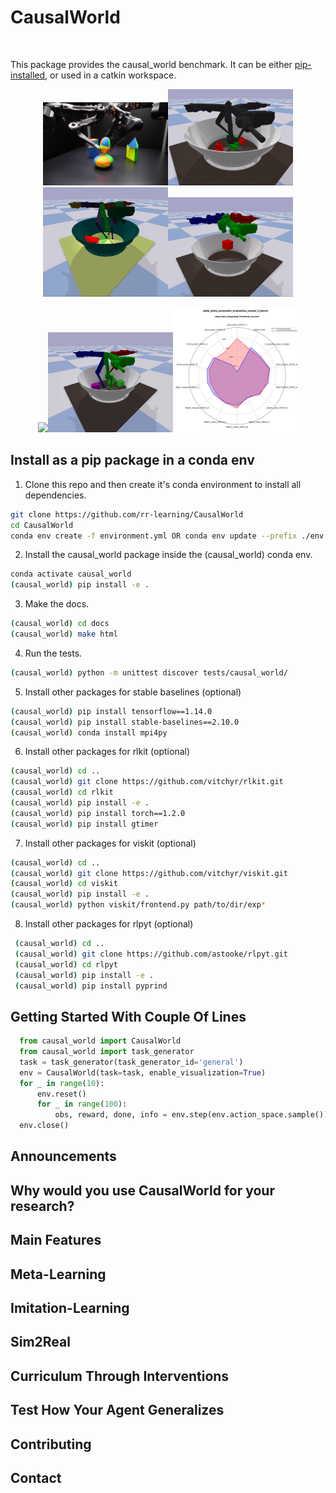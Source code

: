 # CausalWorld

[![<rr-learning>](https://circleci.com/gh/rr-learning/CausalWorld.svg?style=svg&circle-token=28380a46b1bca6dac49b07e423eac9e4111d3d29)](https://circleci.com/gh/rr-learning/CausalWorld)

This package provides the causal_world benchmark. It can be either 
[pip-installed](#install-as-a-pip-package-in-a-conda-env),
or used in a catkin workspace.

<p align=center>
<img src="docs/media/real_platform.png" width=200><img src="docs/media/realistic_wrapper.gif" width=200><img src="docs/media/random_interventions.gif" width=200><img src="docs/media/magic_pick_and_place.gif" width=200>
</p>

<p align=center>
<img src="docs/media/pushing_randomization.gif" width=200><img src="docs/media/demo_creative_stacked_blocks.gif" width=200><img src="docs/media/radar_plots_mean_last_integrated_fractional_success.png" width=200>
</p>

## Install as a pip package in a conda env

1. Clone this repo and then create it's conda environment to install all dependencies.

  ```bash
  git clone https://github.com/rr-learning/CausalWorld
  cd CausalWorld
  conda env create -f environment.yml OR conda env update --prefix ./env --file environment.yml  --prune
  ```

2. Install the causal_world package inside the (causal_world) conda env.

  ```bash
  conda activate causal_world
  (causal_world) pip install -e .
  ```

3. Make the docs.

  ```bash
  (causal_world) cd docs
  (causal_world) make html
  ```
4. Run the tests.

  ```bash
  (causal_world) python -m unittest discover tests/causal_world/
  ```
  
5. Install other packages for stable baselines (optional)
```bash
(causal_world) pip install tensorflow==1.14.0
(causal_world) pip install stable-baselines==2.10.0
(causal_world) conda install mpi4py
```
  
6. Install other packages for rlkit (optional)

  ```bash
  (causal_world) cd ..
  (causal_world) git clone https://github.com/vitchyr/rlkit.git
  (causal_world) cd rlkit 
  (causal_world) pip install -e .
  (causal_world) pip install torch==1.2.0
  (causal_world) pip install gtimer
  ```

7. Install other packages for viskit (optional)
  ```bash
  (causal_world) cd ..
  (causal_world) git clone https://github.com/vitchyr/viskit.git
  (causal_world) cd viskit 
  (causal_world) pip install -e .
  (causal_world) python viskit/frontend.py path/to/dir/exp*
  ```
  
8. Install other packages for rlpyt (optional)
 ```bash
  (causal_world) cd ..
  (causal_world) git clone https://github.com/astooke/rlpyt.git
  (causal_world) cd rlpyt 
  (causal_world) pip install -e .
  (causal_world) pip install pyprind
  ```



## Getting Started With Couple Of Lines

  ```python
    from causal_world import CausalWorld
    from causal_world import task_generator
    task = task_generator(task_generator_id='general')
    env = CausalWorld(task=task, enable_visualization=True)
    for _ in range(10):
        env.reset()
        for _ in range(100):
            obs, reward, done, info = env.step(env.action_space.sample())
    env.close()
  ```
  
## Announcements

## Why would you use CausalWorld for your research?

## Main Features

## Meta-Learning

## Imitation-Learning

## Sim2Real

## Curriculum Through Interventions

## Test How Your Agent Generalizes

## Contributing

## Contact
